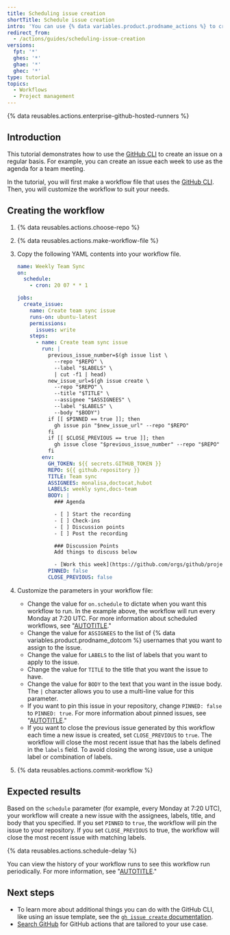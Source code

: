 ```yaml
---
title: Scheduling issue creation
shortTitle: Schedule issue creation
intro: 'You can use {% data variables.product.prodname_actions %} to create an issue on a regular basis for things like daily meetings or quarterly reviews.'
redirect_from:
  - /actions/guides/scheduling-issue-creation
versions:
  fpt: '*'
  ghes: '*'
  ghae: '*'
  ghec: '*'
type: tutorial
topics:
  - Workflows
  - Project management
---
```


{% data reusables.actions.enterprise-github-hosted-runners %}

## Introduction

This tutorial demonstrates how to use the [GitHub CLI](https://cli.github.com/) to create an issue on a regular basis. For example, you can create an issue each week to use as the agenda for a team meeting.

In the tutorial, you will first make a workflow file that uses the [GitHub CLI](https://cli.github.com/). Then, you will customize the workflow to suit your needs.

## Creating the workflow

1. {% data reusables.actions.choose-repo %}
1. {% data reusables.actions.make-workflow-file %}
1. Copy the following YAML contents into your workflow file.

    ```yaml copy
    name: Weekly Team Sync
    on:
      schedule:
        - cron: 20 07 * * 1

    jobs:
      create_issue:
        name: Create team sync issue
        runs-on: ubuntu-latest
        permissions:
          issues: write
        steps:
          - name: Create team sync issue
            run: |
              previous_issue_number=$(gh issue list \
                --repo "$REPO" \
                --label "$LABELS" \
                | cut -f1 | head)
              new_issue_url=$(gh issue create \
                --repo "$REPO" \
                --title "$TITLE" \
                --assignee "$ASSIGNEES" \
                --label "$LABELS" \
                --body "$BODY")
              if [[ $PINNED == true ]]; then
                gh issue pin "$new_issue_url" --repo "$REPO"
              fi
              if [[ $CLOSE_PREVIOUS == true ]]; then
                gh issue close "$previous_issue_number" --repo "$REPO"
              fi
            env:
              GH_TOKEN: ${{ secrets.GITHUB_TOKEN }}
              REPO: ${{ github.repository }}
              TITLE: Team sync
              ASSIGNEES: monalisa,doctocat,hubot
              LABELS: weekly sync,docs-team
              BODY: |
                ### Agenda
    
                - [ ] Start the recording
                - [ ] Check-ins
                - [ ] Discussion points
                - [ ] Post the recording
    
                ### Discussion Points
                Add things to discuss below
    
                - [Work this week](https://github.com/orgs/github/projects/3)
              PINNED: false
              CLOSE_PREVIOUS: false
    ```

1. Customize the parameters in your workflow file:
   - Change the value for `on.schedule` to dictate when you want this workflow to run. In the example above, the workflow will run every Monday at 7:20 UTC. For more information about scheduled workflows, see "[AUTOTITLE](/actions/using-workflows/events-that-trigger-workflows#scheduled-events)."
   - Change the value for `ASSIGNEES` to the list of {% data variables.product.prodname_dotcom %} usernames that you want to assign to the issue.
   - Change the value for `LABELS` to the list of labels that you want to apply to the issue.
   - Change the value for `TITLE` to the title that you want the issue to have.
   - Change the value for `BODY` to the text that you want in the issue body. The `|` character allows you to use a multi-line value for this parameter.
   - If you want to pin this issue in your repository, change `PINNED: false` to `PINNED: true`. For more information about pinned issues, see "[AUTOTITLE](/issues/tracking-your-work-with-issues/pinning-an-issue-to-your-repository)."
   - If you want to close the previous issue generated by this workflow each time a new issue is created, set `CLOSE_PREVIOUS` to `true`. The workflow will close the most recent issue that has the labels defined in the `labels` field. To avoid closing the wrong issue, use a unique label or combination of labels.
1. {% data reusables.actions.commit-workflow %}

## Expected results

Based on the `schedule` parameter (for example, every Monday at 7:20 UTC), your workflow will create a new issue with the assignees, labels, title, and body that you specified. If you set `PINNED` to `true`, the workflow will pin the issue to your repository. If you set `CLOSE_PREVIOUS` to true, the workflow will close the most recent issue with matching labels.

{% data reusables.actions.schedule-delay %}

You can view the history of your workflow runs to see this workflow run periodically. For more information, see "[AUTOTITLE](/actions/monitoring-and-troubleshooting-workflows/viewing-workflow-run-history)."

## Next steps

- To learn more about additional things you can do with the GitHub CLI, like using an issue template, see the [`gh issue create` documentation](https://cli.github.com/manual/gh_issue_create).
- [Search GitHub](https://github.com/marketplace?category=&type=actions&verification=&query=schedule+issue) for GitHub actions that are tailored to your use case.
